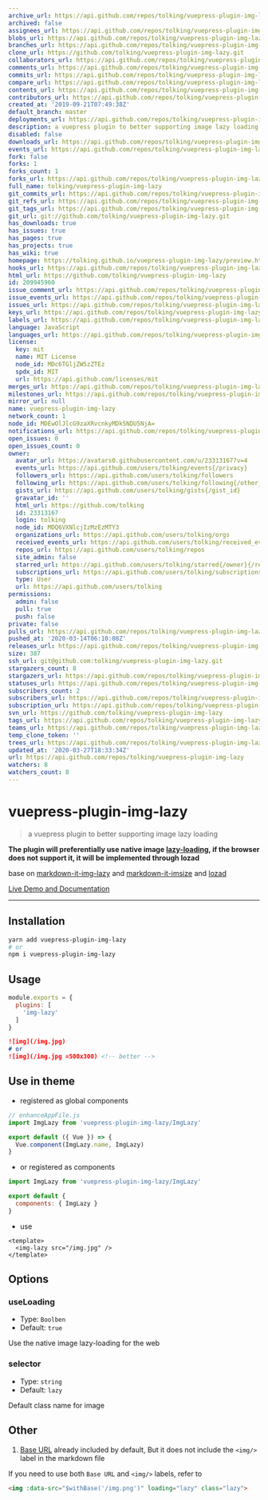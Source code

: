 ```yaml
---
archive_url: https://api.github.com/repos/tolking/vuepress-plugin-img-lazy/{archive_format}{/ref}
archived: false
assignees_url: https://api.github.com/repos/tolking/vuepress-plugin-img-lazy/assignees{/user}
blobs_url: https://api.github.com/repos/tolking/vuepress-plugin-img-lazy/git/blobs{/sha}
branches_url: https://api.github.com/repos/tolking/vuepress-plugin-img-lazy/branches{/branch}
clone_url: https://github.com/tolking/vuepress-plugin-img-lazy.git
collaborators_url: https://api.github.com/repos/tolking/vuepress-plugin-img-lazy/collaborators{/collaborator}
comments_url: https://api.github.com/repos/tolking/vuepress-plugin-img-lazy/comments{/number}
commits_url: https://api.github.com/repos/tolking/vuepress-plugin-img-lazy/commits{/sha}
compare_url: https://api.github.com/repos/tolking/vuepress-plugin-img-lazy/compare/{base}...{head}
contents_url: https://api.github.com/repos/tolking/vuepress-plugin-img-lazy/contents/{+path}
contributors_url: https://api.github.com/repos/tolking/vuepress-plugin-img-lazy/contributors
created_at: '2019-09-21T07:49:38Z'
default_branch: master
deployments_url: https://api.github.com/repos/tolking/vuepress-plugin-img-lazy/deployments
description: a vuepress plugin to better supporting image lazy loading
disabled: false
downloads_url: https://api.github.com/repos/tolking/vuepress-plugin-img-lazy/downloads
events_url: https://api.github.com/repos/tolking/vuepress-plugin-img-lazy/events
fork: false
forks: 1
forks_count: 1
forks_url: https://api.github.com/repos/tolking/vuepress-plugin-img-lazy/forks
full_name: tolking/vuepress-plugin-img-lazy
git_commits_url: https://api.github.com/repos/tolking/vuepress-plugin-img-lazy/git/commits{/sha}
git_refs_url: https://api.github.com/repos/tolking/vuepress-plugin-img-lazy/git/refs{/sha}
git_tags_url: https://api.github.com/repos/tolking/vuepress-plugin-img-lazy/git/tags{/sha}
git_url: git://github.com/tolking/vuepress-plugin-img-lazy.git
has_downloads: true
has_issues: true
has_pages: true
has_projects: true
has_wiki: true
homepage: https://tolking.github.io/vuepress-plugin-img-lazy/preview.html
hooks_url: https://api.github.com/repos/tolking/vuepress-plugin-img-lazy/hooks
html_url: https://github.com/tolking/vuepress-plugin-img-lazy
id: 209945960
issue_comment_url: https://api.github.com/repos/tolking/vuepress-plugin-img-lazy/issues/comments{/number}
issue_events_url: https://api.github.com/repos/tolking/vuepress-plugin-img-lazy/issues/events{/number}
issues_url: https://api.github.com/repos/tolking/vuepress-plugin-img-lazy/issues{/number}
keys_url: https://api.github.com/repos/tolking/vuepress-plugin-img-lazy/keys{/key_id}
labels_url: https://api.github.com/repos/tolking/vuepress-plugin-img-lazy/labels{/name}
language: JavaScript
languages_url: https://api.github.com/repos/tolking/vuepress-plugin-img-lazy/languages
license:
  key: mit
  name: MIT License
  node_id: MDc6TGljZW5zZTEz
  spdx_id: MIT
  url: https://api.github.com/licenses/mit
merges_url: https://api.github.com/repos/tolking/vuepress-plugin-img-lazy/merges
milestones_url: https://api.github.com/repos/tolking/vuepress-plugin-img-lazy/milestones{/number}
mirror_url: null
name: vuepress-plugin-img-lazy
network_count: 1
node_id: MDEwOlJlcG9zaXRvcnkyMDk5NDU5NjA=
notifications_url: https://api.github.com/repos/tolking/vuepress-plugin-img-lazy/notifications{?since,all,participating}
open_issues: 0
open_issues_count: 0
owner:
  avatar_url: https://avatars0.githubusercontent.com/u/23313167?v=4
  events_url: https://api.github.com/users/tolking/events{/privacy}
  followers_url: https://api.github.com/users/tolking/followers
  following_url: https://api.github.com/users/tolking/following{/other_user}
  gists_url: https://api.github.com/users/tolking/gists{/gist_id}
  gravatar_id: ''
  html_url: https://github.com/tolking
  id: 23313167
  login: tolking
  node_id: MDQ6VXNlcjIzMzEzMTY3
  organizations_url: https://api.github.com/users/tolking/orgs
  received_events_url: https://api.github.com/users/tolking/received_events
  repos_url: https://api.github.com/users/tolking/repos
  site_admin: false
  starred_url: https://api.github.com/users/tolking/starred{/owner}{/repo}
  subscriptions_url: https://api.github.com/users/tolking/subscriptions
  type: User
  url: https://api.github.com/users/tolking
permissions:
  admin: false
  pull: true
  push: false
private: false
pulls_url: https://api.github.com/repos/tolking/vuepress-plugin-img-lazy/pulls{/number}
pushed_at: '2020-03-14T06:10:08Z'
releases_url: https://api.github.com/repos/tolking/vuepress-plugin-img-lazy/releases{/id}
size: 387
ssh_url: git@github.com:tolking/vuepress-plugin-img-lazy.git
stargazers_count: 8
stargazers_url: https://api.github.com/repos/tolking/vuepress-plugin-img-lazy/stargazers
statuses_url: https://api.github.com/repos/tolking/vuepress-plugin-img-lazy/statuses/{sha}
subscribers_count: 2
subscribers_url: https://api.github.com/repos/tolking/vuepress-plugin-img-lazy/subscribers
subscription_url: https://api.github.com/repos/tolking/vuepress-plugin-img-lazy/subscription
svn_url: https://github.com/tolking/vuepress-plugin-img-lazy
tags_url: https://api.github.com/repos/tolking/vuepress-plugin-img-lazy/tags
teams_url: https://api.github.com/repos/tolking/vuepress-plugin-img-lazy/teams
temp_clone_token: ''
trees_url: https://api.github.com/repos/tolking/vuepress-plugin-img-lazy/git/trees{/sha}
updated_at: '2020-03-27T18:33:34Z'
url: https://api.github.com/repos/tolking/vuepress-plugin-img-lazy
watchers: 8
watchers_count: 8
---
```


# vuepress-plugin-img-lazy

> a vuepress plugin to better supporting image lazy loading

**The plugin will preferentially use native image [lazy-loading](https://caniuse.com/#feat=loading-lazy-attr), if the browser does not support it, it will be implemented through lozad**

base on [markdown-it-img-lazy](https://github.com/tolking/markdown-it-img-lazy) and [markdown-it-imsize](https://github.com/tatsy/markdown-it-imsize) and [lozad](https://github.com/ApoorvSaxena/lozad.js)

[Live Demo and Documentation](https://tolking.github.io/vuepress-plugin-img-lazy/preview.html)

---

## Installation

``` sh
yarn add vuepress-plugin-img-lazy
# or
npm i vuepress-plugin-img-lazy
```

## Usage

``` js
module.exports = {
  plugins: [
    'img-lazy'
  ]
}
```

``` md
![img](/img.jpg)
# or
![img](/img.jpg =500x300) <!-- better -->
```

## Use in theme

- registered as global components

``` js
// enhanceAppFile.js
import ImgLazy from 'vuepress-plugin-img-lazy/ImgLazy'

export default ({ Vue }) => {
  Vue.component(ImgLazy.name, ImgLazy)
}
```

- or registered as components

``` js
import ImgLazy from 'vuepress-plugin-img-lazy/ImgLazy'

export default {
  components: { ImgLazy }
}
```

- use

``` vue
<template>
  <img-lazy src="/img.jpg" />
</template>
```

## Options

### useLoading
- Type: `Boolben`
- Default: `true`

Use the native image lazy-loading for the web

### selector
- Type: `string`
- Default: `lazy`

Default class name for image

## Other

1. [Base URL](https://vuepress.vuejs.org/guide/assets.html#rBase%20URL) already included by default, But it does not include the `<img/>` label in the markdown file <Badge text="^1.0.2"/>

If you need to use both `Base URL` and `<img/>` labels, refer to

``` md
<img :data-src="$withBase('/img.png')" loading="lazy" class="lazy">
```

